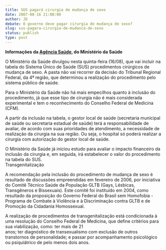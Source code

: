 ```yaml
---
title: SUS pagará cirurgia de mudança de sexo
date: 2007-08-16 21:00:00
author: JD
debate: O governo deve pagar cirurgia de mudança de sexo?
slug: sus-pagara-cirurgia-de-mudanca-de-sexo
status: publish 
type: post
---
```


**Informações da [Agência Saúde](http://portal.saude.gov.br/portal/saude/area.cfm?id_area=124), do Ministério da Saúde**  
  
O Ministério da Saúde divulgou nesta quinta-feira (16/08), que vai incluir na tabela do Sistema Único de Saúde (SUS) procedimentos cirúrgicos de mudança de sexo. A pasta não vai recorrer da decisão do Tribunal Regional Federal, da 4ª região, que determinou a realização do procedimento pelo sistema público de saúde.  
  
Para o Ministério da Saúde não há mais empecilhos quanto à inclusão do procedimento, já que esse tipo de cirurgia não é mais considerada experimental e tem o reconhecimento do Conselho Federal de Medicina (CFM).  
  
A partir da inclusão na tabela, o gestor local de saúde (secretaria municipal de saúde ou secretaria estadual de saúde) terá a responsabilidade de avaliar, de acordo com suas prioridades de atendimento, a necessidade de realização da cirurgia na sua região. Ou seja, o hospital só poderá realizar a cirurgia com autorização do gestor local de saúde.  
  
O Ministério da Saúde já iniciou estudo para avaliar o impacto financeiro da inclusão da cirurgia e, em seguida, irá estabelecer o valor do procedimento na tabela do SUS.  
Transgenitalização  
  
A recomendação pela inclusão do procedimento de mudança de sexo é resultado de discussões empreendidas em fevereiro de 2006, por iniciativa do Comitê Técnico Saúde da População GLTB (Gays, Lésbicas, Transgêneros e Bissexuais). Este comitê foi instituído em 2004, como resultado da proposição do Governo Federal do Brasil sem Homofobia - Programa de Combate à Violência e à Discriminação contra GLTB e de Promoção da Cidadania Homossexual.  
  
A realização de procedimentos de transgenitalização está condicionada à uma resolução do Conselho Federal de Medicina, que define critérios para sua viabilização, como: ter mais de 21  
anos; ter diagnóstico de transexualismo com exclusão de outros transtornos de personalidade; e passar por acompanhamento psicológico ou psiquiátrico de pelo menos dois anos.
